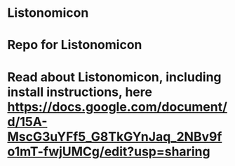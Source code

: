 # Listonomicon
# Repo for Listonomicon
# Read about Listonomicon, including install instructions, here https://docs.google.com/document/d/15A-MscG3uYFf5_G8TkGYnJaq_2NBv9fo1mT-fwjUMCg/edit?usp=sharing
